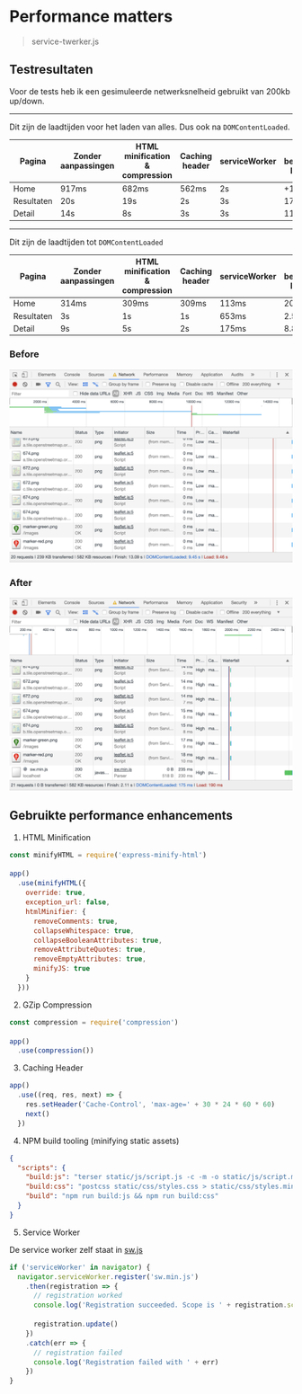 # Performance matters
> service-twerker.js

## Testresultaten
Voor de tests heb ik een gesimuleerde netwerksnelheid gebruikt van 200kb up/down.

----
Dit zijn de laadtijden voor het laden van alles. Dus ook na `DOMContentLoaded`.

| Pagina | Zonder aanpassingen | HTML minification & compression | Caching header | serviceWorker | Totaal bespaarde laadtijd |
| --- | --- | --- | --- | --- | --- |
| Home | 917ms | 682ms | 562ms | 2s | +1s |
| Resultaten | 20s | 19s | 2s | 3s | 17s |
| Detail | 14s | 8s | 3s | 3s | 11s |

---
Dit zijn de laadtijden tot `DOMContentLoaded`

| Pagina | Zonder aanpassingen | HTML minification & compression | Caching header | serviceWorker | Totaal bespaarde laadtijd |
| --- | --- | --- | --- | --- | --- |
| Home | 314ms | 309ms | 309ms | 113ms | 201ms |
| Resultaten | 3s | 1s | 1s | 653ms | 2.5s |
| Detail | 9s | 5s | 2s | 175ms | 8.8s |

### Before
![Geen aanpassingen](bin/standard/standard.png)

### After
![Alle optimalisaties](bin/serviceworker/serviceworker.png)

## Gebruikte performance enhancements
1. HTML Minification

```js
const minifyHTML = require('express-minify-html')

app()
  .use(minifyHTML({
    override: true,
    exception_url: false,
    htmlMinifier: {
      removeComments: true,
      collapseWhitespace: true,
      collapseBooleanAttributes: true,
      removeAttributeQuotes: true,
      removeEmptyAttributes: true,
      minifyJS: true
    }
  }))
```

2. GZip Compression

```js
const compression = require('compression')

app()
  .use(compression())
```

3. Caching Header

```js
app()
  .use((req, res, next) => {
    res.setHeader('Cache-Control', 'max-age=' + 30 * 24 * 60 * 60)
    next()
  })
```

4. NPM build tooling (minifying static assets)

```json
{
  "scripts": {
    "build:js": "terser static/js/script.js -c -m -o static/js/script.min.js && terser static/sw.js -c -m -o static/sw.min.js",
    "build:css": "postcss static/css/styles.css > static/css/styles.min.css",
    "build": "npm run build:js && npm run build:css"
  }
}
```

5. Service Worker

De service worker zelf staat in [sw.js](static/sw.js)

```js
if ('serviceWorker' in navigator) {
  navigator.serviceWorker.register('sw.min.js')
    .then(registration => {
      // registration worked
      console.log('Registration succeeded. Scope is ' + registration.scope)

      registration.update()
    })
    .catch(err => {
      // registration failed
      console.log('Registration failed with ' + err)
    })
}
```
